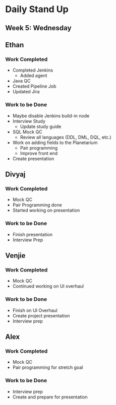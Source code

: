 # Daily Stand Up
## Week 5: Wednesday

## Ethan

### Work Completed

- Completed Jenkins
  - Added agent
- Java QC
- Created Pipeline Job
- Updated Jira

### Work to be Done

- Maybe disable Jenkins build-in node
- Interview Study
  - Update study guide
- SQL Mock QC
  - Review all languages (DDL, DML, DQL, etc.)
- Work on adding fields to the Planetarium
  - Pair programming
  - Improve front end
- Create presentation

## Divyaj

### Work Completed

- Mock QC
- Pair Programming done
- Started working on presentation 

### Work to be Done

- Finish presentation
- Interview Prep

## Venjie

### Work Completed

- Mock QC
- Continued working on UI overhaul

### Work to be Done

- Finish on UI Overhaul
- Create project presentation
- Interview prep

## Alex

### Work Completed
- Mock QC
- Pair programming for stretch goal

### Work to be Done
- Interview prep
- Create and prepare for presentation
